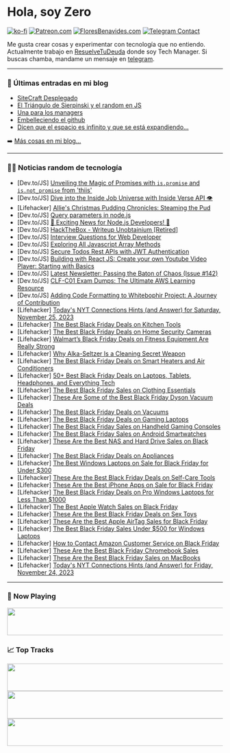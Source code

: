 # Hola, soy Zero

[![ko-fi](https://ko-fi.com/img/githubbutton_sm.svg)](https://ko-fi.com/J3J4N0LUK)
[![Patreon.com](https://img.shields.io/endpoint.svg?url=https%3A%2F%2Fshieldsio-patreon.vercel.app%2Fapi%3Fusername%3Dzerodragon%26type%3Dpatrons&style=for-the-badge)](https://patreon.com/zerodragon)
[![FloresBenavides.com](https://img.shields.io/website?down_message=oops&label=MiBlog&style=for-the-badge&up_message=online&url=https%3A%2F%2Ffloresbenavides.com)](https://floresbenavides.com)
[![Telegram Contact](https://img.shields.io/badge/escr%C3%ADbeme-ZeroDragon-%2326A5E4?style=for-the-badge&logo=telegram)](https://t.me/zerodragon)

Me gusta crear cosas y experimentar con tecnología que no entiendo.
Actualmente trabajo en [ResuelveTuDeuda](http://github.com/resuelve) donde soy Tech Manager.
Si buscas chamba, mandame un mensaje en [telegram](https://t.me/zerodragon).

---

### 📕 Últimas entradas en mi blog
<!-- BLOG-POST-LIST:START -->
- [SiteCraft Desplegado](https://floresbenavides.com/sitecraft-desplegado/)
- [El Triángulo de Sierpinski y el random en JS](https://floresbenavides.com/el-triangulo-de-sierpinski-y-el-random-en-js/)
- [Una para los managers](https://floresbenavides.com/una-para-los-managers/)
- [Embelleciendo el github](https://floresbenavides.com/embelleciendo-el-github/)
- [Dicen que el espacio es infinito y que se está expandiendo…](https://floresbenavides.com/dicen-que-el-espacio-es-infinito-y-que-se-esta-expandiendo/)
<!-- BLOG-POST-LIST:END -->

➡️ [Más cosas en mi blog...](https://floresbenavides.com)

---

### 👨‍💻 Noticias random de tecnología
<!-- TECH-POSTS:START -->
- [Dev.to/JS] [Unveiling the Magic of Promises with `is.promise` and `is.not_promise` from &#39;thiis&#39;](https://dev.to/karbashevskyi/unveiling-the-magic-of-promises-with-ispromise-and-isnotpromise-from-thiis-46ml)
- [Dev.to/JS] [Dive into the Inside Job Universe with Inside Verse API 👁️](https://dev.to/benoitpetit/dive-into-the-inside-job-universe-with-inside-verse-api-1c1m)
- [Lifehacker] [Allie&#39;s Christmas Pudding Chronicles: Steaming the Pud](https://lifehacker.com/food-drink/christmas-pudding-recipe-step-two)
- [Dev.to/JS] [Query parameters in node.js](https://dev.to/pawpartyka/query-parameters-in-nodejs-2haf)
- [Dev.to/JS] [🚀 Exciting News for Node.js Developers! 🚀](https://dev.to/maazakn/new-post-3dnd)
- [Dev.to/JS] [HackTheBox - Writeup Unobtainium [Retired]](https://dev.to/mrtnsgs/hackthebox-writeup-unobtainium-1i6d)
- [Dev.to/JS] [Interview Questions for Web Developer](https://dev.to/cookiemonsterdev/interview-questions-for-web-developer-19b4)
- [Dev.to/JS] [Exploring All Javascript Array Methods](https://dev.to/ichsanputr/exploring-javascript-array-methods-2017)
- [Dev.to/JS] [Secure Todos Rest APIs with JWT Authentication](https://dev.to/aneeqakhan/secure-todos-rest-apis-with-jwt-authentication-1bh9)
- [Dev.to/JS] [Building with React JS: Create your own Youtube Video Player: Starting with Basics](https://dev.to/keyurparalkar/building-with-react-js-create-your-own-youtube-video-player-starting-with-basics-1lpp)
- [Dev.to/JS] [Latest Newsletter: Passing the Baton of Chaos &lpar;Issue #142&rpar;](https://dev.to/mjgs/latest-newsletter-passing-the-baton-of-chaos-issue-142-1168)
- [Dev.to/JS] [CLF-C01 Exam Dumps: The Ultimate AWS Learning Resource](https://dev.to/clfc01exam/clf-c01-exam-dumps-the-ultimate-aws-learning-resource-2bf1)
- [Dev.to/JS] [Adding Code Formatting to Whitebophir Project: A Journey of Contribution](https://dev.to/bhmistry/adding-code-formatting-to-whitebophir-project-a-journey-of-contribution-1o42)
- [Lifehacker] [Today&#39;s NYT Connections Hints &lpar;and Answer&rpar; for Saturday, November 25, 2023](https://lifehacker.com/entertainment/nyt-connections-answer-today-november-25-2023)
- [Lifehacker] [The Best Black Friday Deals on Kitchen Tools](https://lifehacker.com/home/black-friday-sales-on-kitchen-tools)
- [Lifehacker] [The Best Black Friday Deals on Home Security Cameras](https://lifehacker.com/tech/black-friday-deals-on-security-cameras)
- [Lifehacker] [Walmart’s Black Friday Deals on Fitness Equipment Are Really Strong](https://lifehacker.com/health/walmart-best-flack-friday-deals-fitness-equipment)
- [Lifehacker] [Why Alka-Seltzer Is a Cleaning Secret Weapon](https://lifehacker.com/why-alka-seltzer-is-a-cleaning-secret-weapon-1850992664)
- [Lifehacker] [The Best Black Friday Deals on Smart Heaters and Air Conditioners](https://lifehacker.com/home/best-black-friday-deals-on-smart-heaters-and-air-conditioners)
- [Lifehacker] [50+ Best Black Friday Deals on Laptops, Tablets, Headphones, and Everything Tech](https://lifehacker.com/tech/best-black-friday-deals-laptops-tablets-headphones)
- [Lifehacker] [The Best Black Friday Sales on Clothing Essentials](https://lifehacker.com/money/best-black-friday-deals-clothing-essentials)
- [Lifehacker] [These Are Some of the Best Black Friday Dyson Vacuum Deals](https://lifehacker.com/home/best-black-friday-dyson-vacuum-deals-2023)
- [Lifehacker] [The Best Black Friday Deals on Vacuums](https://lifehacker.com/home/black-friday-deals-on-vacuums)
- [Lifehacker] [The Best Black Friday Deals on Gaming Laptops](https://lifehacker.com/tech/best-black-friday-deals-gaming-laptops)
- [Lifehacker] [The Best Black Friday Sales on Handheld Gaming Consoles](https://lifehacker.com/entertainment/best-handheld-gaming-consoles-black-friday)
- [Lifehacker] [The Best Black Friday Sales on Android Smartwatches](https://lifehacker.com/tech/best-black-friday-deals-android-smartwatches)
- [Lifehacker] [These Are the Best NAS and Hard Drive Sales on Black Friday](https://lifehacker.com/tech/best-nas-hard-drive-deals-black-friday)
- [Lifehacker] [The Best Black Friday Deals on Appliances](https://lifehacker.com/home/best-black-friday-deals-on-appliances)
- [Lifehacker] [The Best Windows Laptops on Sale for Black Friday for Under $300](https://lifehacker.com/tech/best-black-friday-laptops-under-300)
- [Lifehacker] [These Are the Best Black Friday Deals on Self-Care Tools](https://lifehacker.com/money/black-friday-deals-on-self-care-tools)
- [Lifehacker] [These Are the Best iPhone Apps on Sale for Black Friday](https://lifehacker.com/tech/best-iphone-apps-black-friday)
- [Lifehacker] [The Best Black Friday Deals on Pro Windows Laptops for Less Than $1000](https://lifehacker.com/tech/black-friday-deals-on-pro-windows-laptops)
- [Lifehacker] [The Best Apple Watch Sales on Black Friday](https://lifehacker.com/tech/best-apple-watch-deals-black-friday)
- [Lifehacker] [These Are the Best Black Friday Deals on Sex Toys](https://lifehacker.com/money/best-black-friday-deals-on-sex-toys)
- [Lifehacker] [These Are the Best Apple AirTag Sales for Black Friday](https://lifehacker.com/tech/best-apple-airtag-deals-black-friday)
- [Lifehacker] [The Best Black Friday Sales Under $500 for Windows Laptops](https://lifehacker.com/tech/best-black-friday-laptops-under-500)
- [Lifehacker] [How to Contact Amazon Customer Service on Black Friday](https://lifehacker.com/money/contact-amazon-customer-service-on-black-friday)
- [Lifehacker] [These Are the Best Black Friday Chromebook Sales](https://lifehacker.com/tech/best-chromebook-black-friday-deals)
- [Lifehacker] [These Are the Best Black Friday Sales on MacBooks](https://lifehacker.com/tech/best-black-friday-macbook-deals)
- [Lifehacker] [Today&#39;s NYT Connections Hints &lpar;and Answer&rpar; for Friday, November 24, 2023](https://lifehacker.com/entertainment/nyt-connections-answer-today-november-24-2023)<!-- TECH-POSTS:END -->

---

### 🎵 Now Playing
<a href="https://spotify-now-playing-dun.vercel.app/now-playing?open"><img src="https://spotify-now-playing-dun.vercel.app/now-playing" width="540" height="64"></a>

### 📈 Top Tracks
<a href="https://spotify-now-playing-dun.vercel.app/top-tracks?i=1&open"><img src="https://spotify-now-playing-dun.vercel.app/top-tracks?i=1" width="540" height="64"></a>
<a href="https://spotify-now-playing-dun.vercel.app/top-tracks?i=2&open"><img src="https://spotify-now-playing-dun.vercel.app/top-tracks?i=2" width="540" height="64"></a>
<a href="https://spotify-now-playing-dun.vercel.app/top-tracks?i=3&open"><img src="https://spotify-now-playing-dun.vercel.app/top-tracks?i=3" width="540" height="64"></a>
